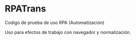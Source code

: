 # RPATrans
Codigo de prueba de uso RPA
(Automatización)

Uso para efectos de trabajo con navegador y normalización.
